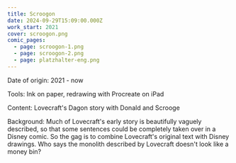 ```yaml
---
title: Scroogon
date: 2024-09-29T15:09:00.000Z
work_start: 2021
cover: scroogon.png
comic_pages:
  - page: scroogon-1.png
  - page: scroogon-2.png
  - page: platzhalter-eng.png
---
```



Date of origin: 2021 - now

Tools: Ink on paper, redrawing with Procreate on iPad

Content: Lovecraft's Dagon story with Donald and Scrooge

Background: Much of Lovecraft's early story is beautifully vaguely described, so that some sentences could be completely taken over in a Disney comic. So the gag is to combine Lovecraft's original text with Disney drawings. Who says the monolith described by Lovecraft doesn't look like a money bin?
